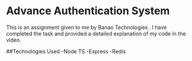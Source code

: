 # Advance Authentication System

This is an assignment given to me by Banao Technologies . I have completed the task and provided a detailed explanation of my code in the video.

##Technologies Used
-Node TS
-Express
-Redis